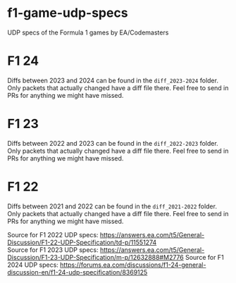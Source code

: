 # f1-game-udp-specs

UDP specs of the Formula 1 games by EA/Codemasters

# F1 24

Diffs between 2023 and 2024 can be found in the `diff_2023-2024` folder. Only packets that actually changed have a diff file there. Feel free to send in PRs for anything we might have missed.

# F1 23

Diffs between 2022 and 2023 can be found in the `diff_2022-2023` folder. Only packets that actually changed have a diff file there. Feel free to send in PRs for anything we might have missed.

# F1 22

Diffs between 2021 and 2022 can be found in the `diff_2021-2022` folder. Only packets that actually changed have a diff file there. Feel free to send in PRs for anything we might have missed.

Source for F1 2022 UDP specs: https://answers.ea.com/t5/General-Discussion/F1-22-UDP-Specification/td-p/11551274  
Source for F1 2023 UDP specs: https://answers.ea.com/t5/General-Discussion/F1-23-UDP-Specification/m-p/12632888#M2776
Source for F1 2024 UDP specs: https://forums.ea.com/discussions/f1-24-general-discussion-en/f1-24-udp-specification/8369125
